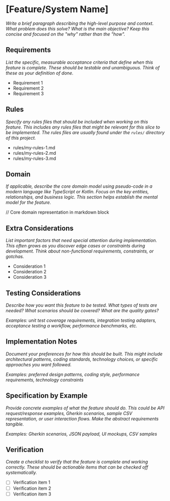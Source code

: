 # [Feature/System Name]

_Write a brief paragraph describing the high-level purpose and context. What problem does this solve? What is the main objective? Keep this concise and focused on the "why" rather than the "how"._

## Requirements

_List the specific, measurable acceptance criteria that define when this feature is complete. These should be testable and unambiguous. Think of these as your definition of done._

- Requirement 1
- Requirement 2
- Requirement 3

## Rules

_Specify any rules files that should be included when working on this feature. This includes any rules files that might be relevant for this slice to be implemented. The rules files are usually found under the `rules/` directory of this project._

- rules/my-rules-1.md
- rules/my-rules-2.md
- rules/my-rules-3.md

## Domain

_If applicable, describe the core domain model using pseudo-code in a modern language like TypeScript or Kotlin. Focus on the key entities, relationships, and business logic. This section helps establish the mental model for the feature._

// Core domain representation in markdown block

## Extra Considerations

_List important factors that need special attention during implementation. This often grows as you discover edge cases or constraints during development. Think about non-functional requirements, constraints, or gotchas._

- Consideration 1
- Consideration 2
- Consideration 3

## Testing Considerations

_Describe how you want this feature to be tested. What types of tests are needed? What scenarios should be covered? What are the quality gates?_

_Examples: unit test coverage requirements, integration testing adapters, acceptance testing a workflow, performance benchmarks, etc._

## Implementation Notes

_Document your preferences for how this should be built. This might include architectural patterns, coding standards, technology choices, or specific approaches you want followed._

_Examples: preferred design patterns, coding style, performance requirements, technology constraints_

## Specification by Example

_Provide concrete examples of what the feature should do. This could be API request/response examples, Gherkin scenarios, sample CSV representation, or user interaction flows. Make the abstract requirements tangible._

_Examples: Gherkin scenarios, JSON payload, UI mockups, CSV samples_

## Verification

_Create a checklist to verify that the feature is complete and working correctly. These should be actionable items that can be checked off systematically._

- [ ] Verification item 1
- [ ] Verification item 2
- [ ] Verification item 3
